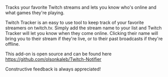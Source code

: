 Tracks your favorite Twitch streams and lets you know who's online and what games they're playing.

Twitch Tracker is an easy to use tool to keep track of your favorite streamers on twitch.tv. Simply add the stream name to your list and Twitch Tracker will let you know when they come online. Clicking their name will bring you to their stream if they're live, or to their past broadcasts if they're offline.

This add-on is open source and can be found here https://github.com/olsonkaleb/Twitch-Notifier

Constructive feedback is always appreciated!